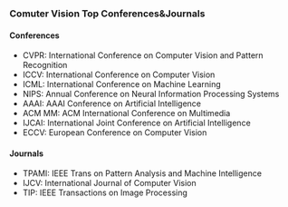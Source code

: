 ### Comuter Vision Top Conferences&Journals

#### Conferences

+ CVPR: International Conference on Computer Vision and Pattern Recognition
+ ICCV: International Conference on Computer Vision
+ ICML: International Conference on Machine Learning
+ NIPS: Annual Conference on Neural Information Processing Systems
+ AAAI: AAAI Conference on Artificial Intelligence
+ ACM MM: ACM International Conference on Multimedia
+ IJCAI: International Joint Conference on Artificial Intelligence
+ ECCV: European Conference on Computer Vision

#### Journals

+ TPAMI: IEEE Trans on Pattern Analysis and Machine Intelligence
+ IJCV: International Journal of Computer Vision
+ TIP: IEEE Transactions on Image Processing


